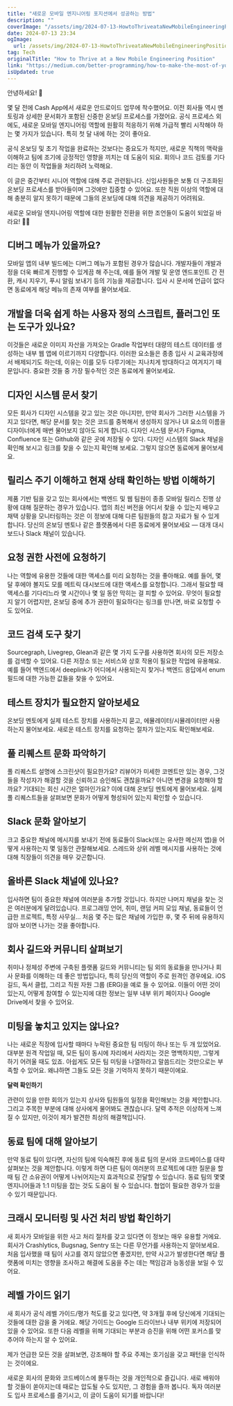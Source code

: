 ```yaml
---
title: "새로운 모바일 엔지니어링 포지션에서 성공하는 방법"
description: ""
coverImage: "/assets/img/2024-07-13-HowtoThriveataNewMobileEngineeringPosition_0.png"
date: 2024-07-13 23:34
ogImage: 
  url: /assets/img/2024-07-13-HowtoThriveataNewMobileEngineeringPosition_0.png
tag: Tech
originalTitle: "How to Thrive at a New Mobile Engineering Position"
link: "https://medium.com/better-programming/how-to-make-the-most-of-your-first-month-at-a-new-mobile-engineering-position-8f9e2870d1f7"
isUpdated: true
---
```






안녕하세요! 🌟

몇 달 전에 Cash App에서 새로운 안드로이드 업무에 착수했어요. 이전 회사들 역시 멘토링과 상세한 문서화가 포함된 신중한 온보딩 프로세스를 가졌어요. 공식 프로세스 외에도, 새로운 모바일 엔지니어링 역할에 원활히 적응하기 위해 가급적 빨리 시작해야 하는 몇 가지가 있습니다. 특히 첫 달 내에 하는 것이 좋아요.

공식 온보딩 및 초기 작업을 완료하는 것보다는 중요도가 적지만, 새로운 직책의 맥락을 이해하고 팀에 조기에 긍정적인 영향을 끼치는 데 도움이 되요. 회의나 코드 검토를 기다리는 동안 이 작업들을 처리하려 노력해요.

이 글은 중간부터 시니어 역할에 대해 주로 관련됩니다. 신입사원들은 보통 더 구조화된 온보딩 프로세스를 받아들이며 그것에만 집중할 수 있어요. 또한 직원 이상의 역할에 대해 충분히 알지 못하기 때문에 그들의 온보딩에 대해 의견을 제공하기 어려워요.

새로운 모바일 엔지니어링 역할에 대한 원활한 전환을 위한 조언들이 도움이 되었길 바라요! 🌿💡

<div class="content-ad"></div>

## 디버그 메뉴가 있을까요?

모바일 앱의 내부 빌드에는 디버그 메뉴가 포함된 경우가 많습니다. 개발자들이 개발과정을 더욱 빠르게 진행할 수 있게끔 해 주는데, 예를 들어 개발 및 운영 엔드포인트 간 전환, 캐시 지우기, 푸시 알림 보내기 등의 기능을 제공합니다. 입사 시 문서에 언급이 없다면 동료에게 해당 메뉴의 존재 여부를 물어보세요.

## 개발을 더욱 쉽게 하는 사용자 정의 스크립트, 플러그인 또는 도구가 있나요?

이것들은 새로운 이미지 자산을 가져오는 Gradle 작업부터 대량의 테스트 데이터를 생성하는 내부 웹 앱에 이르기까지 다양합니다.
이러한 요소들은 종종 입사 시 교육과정에서 배제되기도 하는데, 이유는 이를 모두 다루기에는 지나치게 방대하다고 여겨지기 때문입니다. 중요한 것들 중 가장 필수적인 것은 동료에게 물어보세요.

<div class="content-ad"></div>

## 디자인 시스템 문서 찾기

모든 회사가 디자인 시스템을 갖고 있는 것은 아니지만, 만약 회사가 그러한 시스템을 가지고 있다면, 해당 문서를 찾는 것은 코드를 중복해서 생성하지 않거나 UI 요소의 이름을 디자이너에게 매번 물어보지 않아도 되게 합니다. 디자인 시스템 문서가 Figma, Confluence 또는 Github와 같은 곳에 저장될 수 있다. 디자인 시스템의 Slack 채널을 확인해 보시고 링크를 찾을 수 있는지 확인해 보세요. 그렇지 않으면 동료에게 물어보세요.

## 릴리스 주기 이해하고 현재 상태 확인하는 방법 이해하기

제품 기반 팀을 갖고 있는 회사에서는 백엔드 및 웹 팀원이 종종 모바일 릴리스 진행 상황에 대해 질문하는 경우가 있습니다. 앱의 최신 버전을 어디서 찾을 수 있는지 배우고 채택 상황을 모니터링하는 것은 이 정보에 대해 다른 팀원들의 참고 자료가 될 수 있게 합니다. 당신의 온보딩 멘토나 같은 플랫폼에서 다른 동료에게 물어보세요 — 대개 대시보드나 Slack 채널이 있습니다.

<div class="content-ad"></div>

## 요청 권한 사전에 요청하기

나는 역할에 유용한 것들에 대한 액세스를 미리 요청하는 것을 좋아해요. 예를 들어, 몇 달 후에야 볼지도 모를 메트릭 대시보드에 대한 액세스를 요청합니다. 그래서 필요할 때 액세스를 기다리느라 몇 시간이나 몇 일 동안 막히는 걸 피할 수 있어요. 무엇이 필요할지 알기 어렵지만, 온보딩 중에 추가 권한이 필요하다는 링크를 만나면, 바로 요청할 수도 있어요.

## 코드 검색 도구 찾기

Sourcegraph, Livegrep, Glean과 같은 몇 가지 도구를 사용하면 회사의 모든 저장소를 검색할 수 있어요. 다른 저장소 또는 서비스와 상호 작용이 필요한 작업에 유용해요. 예를 들어 백엔드에서 deeplink가 어디에서 사용되는지 찾거나 백엔드 응답에서 enum 필드에 대한 가능한 값들을 찾을 수 있어요.

<div class="content-ad"></div>

## 테스트 장치가 필요한지 알아보세요

온보딩 멘토에게 실제 테스트 장치를 사용하는지 묻고, 에뮬레이터/시뮬레이터만 사용하는지 물어보세요. 새로운 테스트 장치를 요청하는 절차가 있는지도 확인해보세요.

## 풀 리퀘스트 문화 파악하기

풀 리퀘스트 설명에 스크린샷이 필요한가요? 리뷰어가 미세한 코멘트만 있는 경우, 그것들을 작성자가 해결할 것을 신뢰하고 승인해도 괜찮을까요? 아니면 변경을 요청해야 할까요? 기대되는 회신 시간은 얼마인가요? 이에 대해 온보딩 멘토에게 물어보세요. 실제 풀 리퀘스트들을 살펴보면 문화가 어떻게 형성되어 있는지 확인할 수 있습니다.

<div class="content-ad"></div>

## Slack 문화 알아보기

크고 중요한 채널에 메시지를 보내기 전에 동료들이 Slack(또는 유사한 메신저 앱)을 어떻게 사용하는지 몇 일동안 관찰해보세요. 스레드와 상위 레벨 메시지를 사용하는 것에 대해 직장들이 의견을 매우 갖곤합니다.

## 올바른 Slack 채널에 있나요?

입사하면 팀이 중요한 채널에 여러분을 추가할 것입니다. 하지만 나머지 채널을 찾는 것은 여러분에게 달려있습니다. 프로그래밍 언어, 취미, 랜덤 커피 모임 채널, 동료들이 언급한 프로젝트, 특정 사무실... 처음 몇 주는 많은 채널에 가입한 후, 몇 주 뒤에 유용하지 않아 보이면 나가는 것을 좋아합니다.

<div class="content-ad"></div>

## 회사 길드와 커뮤니티 살펴보기

취미나 정체성 주변에 구축된 플랫폼 길드와 커뮤니티는 팀 외의 동료들을 만나거나 회사 문화를 이해하는 데 좋은 방법입니다, 특히 당신의 역할이 주로 원격인 경우에요. iOS 길드, 독서 클럽, 그리고 직원 자원 그룹 (ERG)을 예로 들 수 있어요. 이들이 어떤 것이 있는지, 어떻게 참여할 수 있는지에 대한 정보는 일부 내부 위키 페이지나 Google Drive에서 찾을 수 있어요.

## 미팅을 놓치고 있지는 않나요?

나는 새로운 직장에 입사할 때마다 누락된 중요한 팀 미팅이 하나 또는 두 개 있었어요. 대부분 원격 작업일 때, 모든 팀이 동시에 자리에서 사라지는 것은 명백하지만, 그렇게 하기 어려울 때도 있죠. 아쉽게도 모든 팀 미팅을 나열하라고 말씀드리는 것만으로는 부족할 수 있어요. 왜냐하면 그들도 모든 것을 기억하지 못하기 때문이에요.

<div class="content-ad"></div>

**달력 확인하기**

관련이 있을 만한 회의가 있는지 상사와 팀원들의 일정을 확인해보는 것을 제안합니다. 그리고 주목한 부분에 대해 상사에게 물어봐도 괜찮습니다. 달력 추적은 이상하게 느껴질 수 있지만, 이것이 제가 발견한 최상의 해결책입니다.

## 동료 팀에 대해 알아보기

만약 동료 팀이 있다면, 자신의 팀에 익숙해진 후에 동료 팀의 문서와 코드베이스를 대략 살펴보는 것을 제안합니다. 이렇게 하면 다른 팀이 여러분의 프로젝트에 대한 질문을 할 때 팀 간 소유권이 어떻게 나뉘어지는지 효과적으로 전달할 수 있습니다. 동료 팀의 몇몇 엔지니어들과 1:1 미팅을 잡는 것도 도움이 될 수 있습니다. 협업이 필요한 경우가 있을 수 있기 때문입니다.

## 크래시 모니터링 및 사건 처리 방법 확인하기

<div class="content-ad"></div>

새 회사가 모바일을 위한 사고 처리 절차를 갖고 있다면 이 정보는 매우 유용할 거에요. 회사가 Crashlytics, Bugsnag, Sentry 또는 다른 무언가를 사용하는지 알아보세요. 처음 입사했을 때 팀이 사고를 겪지 않았으면 좋겠지만, 만약 사고가 발생한다면 해당 플랫폼에 미치는 영향을 조사하고 해결에 도움을 주는 데는 책임감과 능동성을 보일 수 있어요.

## 레벨 가이드 읽기

새 회사가 공식 레벨 가이드/평가 척도를 갖고 있다면, 약 3개월 후에 당신에게 기대되는 것들에 대한 감을 줄 거에요. 해당 가이드는 Google 드라이브나 내부 위키에 저장되어 있을 수 있어요. 또한 다음 레벨을 위해 기대되는 부분과 승진을 위해 어떤 포커스를 맞추어야 하는지 알 수 있어요.

제가 언급한 모든 것을 살펴보면, 강조해야 할 주요 주제는 호기심을 갖고 패턴을 인식하는 것이에요.

<div class="content-ad"></div>

새로운 회사의 문화와 코드베이스에 몰두하는 것을 개인적으로 즐깁니다. 새로 배워야 할 것들이 쏟아지는데 때로는 압도될 수도 있지만, 그 경험을 즐까 봅니다. 독자 여러분도 입사 프로세스를 즐기시고, 이 글이 도움이 되기를 바랍니다!